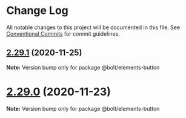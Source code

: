 # Change Log

All notable changes to this project will be documented in this file.
See [Conventional Commits](https://conventionalcommits.org) for commit guidelines.

## [2.29.1](https://github.com/bolt-design-system/bolt/tree/master/packages/elements/bolt-button/compare/v2.29.0...v2.29.1) (2020-11-25)

**Note:** Version bump only for package @bolt/elements-button





# [2.29.0](https://github.com/bolt-design-system/bolt/tree/master/packages/elements/bolt-button/compare/v2.28.0...v2.29.0) (2020-11-23)

**Note:** Version bump only for package @bolt/elements-button
